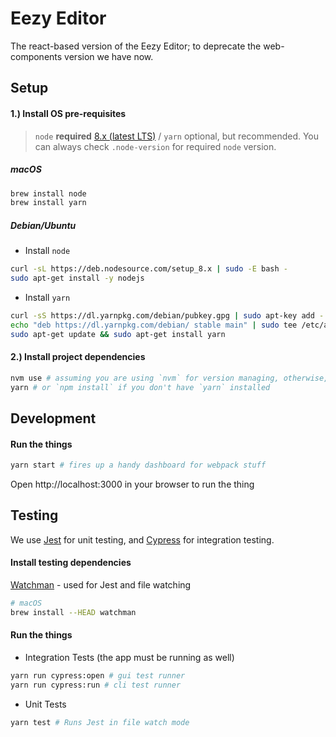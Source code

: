 # Eezy Editor

The react-based version of the Eezy Editor; to deprecate the web-components version we have now.

## Setup

#### 1.)  Install OS pre-requisites

> `node` **required** [8.x (latest LTS)](https://github.com/nodejs/Release#release-schedule) / `yarn` optional, but recommended. You can always check `.node-version` for required `node` version.

##### macOS

```sh
brew install node
brew install yarn
```

##### Debian/Ubuntu

- Install `node`

```sh
curl -sL https://deb.nodesource.com/setup_8.x | sudo -E bash -
sudo apt-get install -y nodejs
```

- Install `yarn`

```sh
curl -sS https://dl.yarnpkg.com/debian/pubkey.gpg | sudo apt-key add -
echo "deb https://dl.yarnpkg.com/debian/ stable main" | sudo tee /etc/apt/sources.list.d/yarn.list
sudo apt-get update && sudo apt-get install yarn
```

#### 2.)  Install project dependencies

```sh
nvm use # assuming you are using `nvm` for version managing, otherwise, make sure you are using `node-8.x`
yarn # or `npm install` if you don't have `yarn` installed
```

## Development

#### Run the things

```sh
yarn start # fires up a handy dashboard for webpack stuff
```

Open http://localhost:3000 in your browser to run the thing

## Testing

We use [Jest](https://facebook.github.io/jest/docs/en/tutorial-react.html) for unit testing, and [Cypress](https://cypress.io) for integration testing.

#### Install testing dependencies

[Watchman](https://facebook.github.io/watchman/docs/install.html) - used for Jest and file watching

```sh
# macOS
brew install --HEAD watchman
```

#### Run the things

- Integration Tests (the app must be running as well)

```sh
yarn run cypress:open # gui test runner
yarn run cypress:run # cli test runner
```

- Unit Tests

```sh
yarn test # Runs Jest in file watch mode
```
